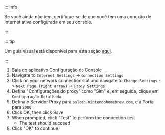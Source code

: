 ::: info

Se você ainda não tem, certifique-se de que você tem uma conexão de Internet ativa configurada em seu console.

:::

::: tip

Um guia visual está disponível para esta seção [aqui](/images/screenshots/set-proxy.png).

:::

1. Saia do aplicativo Configuração do Console
2. Navigate to `Internet Settings` -> `Connection Settings`
3. Click on your network connection slot and navigate to `Change Settings` -> `Next Page (right arrow)` -> `Proxy Settings`
4. Defina "Configurações do proxy" como "Sim" e, em seguida, clique em `Configuração Detalhada`
5. Defina o Servidor Proxy para `ssloth.nintendohomebrew.com`, e a Porta para `8080`
6. Click OK, then click Save
7. When prompted, click "Test" to perform the connection test
   - The test should succeed
8. Click "OK" to continue
